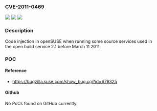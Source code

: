 ### [CVE-2011-0469](https://cve.mitre.org/cgi-bin/cvename.cgi?name=CVE-2011-0469)
![](https://img.shields.io/static/v1?label=Product&message=openSUSE&color=blue)
![](https://img.shields.io/static/v1?label=Version&message=n%2Fa&color=blue)
![](https://img.shields.io/static/v1?label=Vulnerability&message=remote%20code%20execution&color=brighgreen)

### Description

Code injection in openSUSE when running some source services used in the open build service 2.1 before March 11 2011.

### POC

#### Reference
- https://bugzilla.suse.com/show_bug.cgi?id=679325

#### Github
No PoCs found on GitHub currently.

